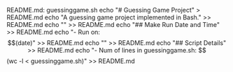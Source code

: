 README.md: guessinggame.sh
	echo "# Guessing Game Project" > README.md
	echo "A guessing game project implemented in Bash." >> README.md
	echo "" >> README.md
	echo "## Make Run Date and Time" >> README.md
	echo "- Run on: $$(date)" >> README.md
	echo "" >> README.md
	echo "## Script Details" >> README.md
	echo "- Num of lines in guessinggame.sh: $$(wc -l < guessinggame.sh)" >> README.md

